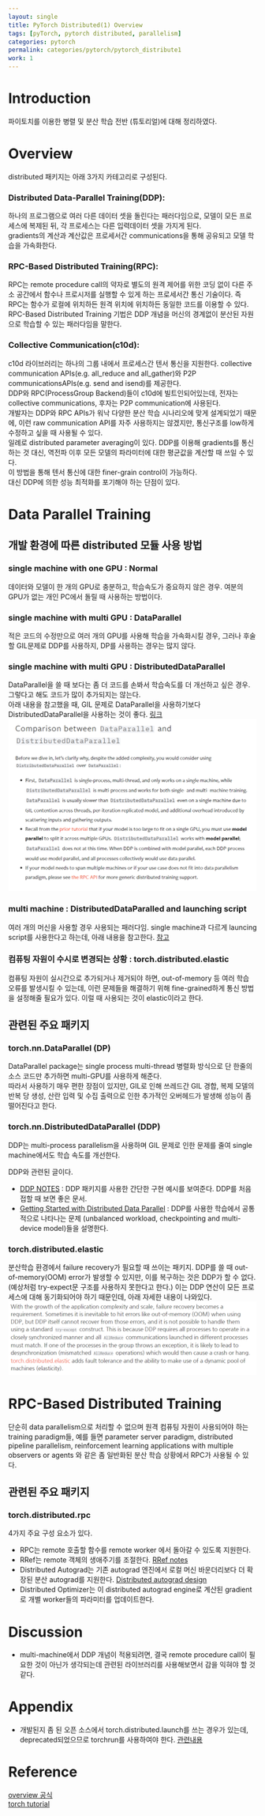```yaml
---
layout: single
title: PyTorch Distributed(1) Overview
tags: [pyTorch, pytorch distributed, parallelism]
categories: pytorch
permalink: categories/pytorch/pytorch_distribute1
work: 1
---
```

# Introduction
파이토치를 이용한 병렬 및 분산 학습 전반 (튜토리얼)에 대해 정리하였다.

# Overview
distributed 패키지는 아래 3가지 카테고리로 구성된다.
### Distributed Data-Parallel Training(DDP):   
 하나의 프로그램으로 여러 다른 데이터 셋을 돌린다는 패러다임으로, 모델이 모든 프로세스에 복제된 뒤, 각 프로세스는 다른 입력데이터 셋을 가지게 된다.   
gradients의 계산과 계산값은 프로세서간 communications을 통해 공유되고 모델 학습을 가속화한다.   

### RPC-Based Distributed Training(RPC):   
 RPC는 remote procedure call의 약자로 별도의 원격 제어를 위한 코딩 없이 다른 주소 공간에서 함수나 프로시저를 실행할 수 있게 하는 프로세서간
통신 기술이다. 즉 RPC는 함수가 로컬에 위치하든 원격 위치에 위치하든 동일한 코드를 이용할 수 있다.   
RPC-Based Distributed Training 기법은 DDP 개념을 머신의 경계없이 분산된 자원으로 학습할 수 있는 패러다임을 말한다.   

### Collective Communication(c10d):   
 c10d 라이브러리는 하나의 그룹 내에서 프로세스간 텐서 통신을 지원한다.
collective communication APIs(e.g. all_reduce and all_gather)와 P2P communicationsAPIs(e.g. send and isend)를 제공한다.   
   DDP와 RPC(ProcessGroup Backend)들이 c10d에 빌트인되어있는데, 전자는 collective communications, 후자는 P2P communication에 사용된다.  
 개발자는 DDP와 RPC APIs가 워낙 다양한 분산 학습 시나리오에 맞게 설계되었기 때문에, 이런 raw communication API를 자주 사용하지는 않겠지만, 통신구조를 low하게 수정하고 싶을 때 사용될 수 있다.  
 일례로 distributed parameter averaging이 있다. DDP를 이용해 gradients를 통신하는 것 대신, 역전파 이후 모든 모델의 파라미터에 대한 평균값을 계산할 때 쓰일 수 있다.   
 이 방법을 통해 텐서 통신에 대한 finer-grain control이 가능하다.   
 대신 DDP에 의한 성능 최적화를 포기해야 하는 단점이 있다. 

# Data Parallel Training
## 개발 환경에 따른 distributed 모듈 사용 방법
### single machine with one GPU : Normal
데이터와 모델이 한 개의 GPU로 충분하고, 학습속도가 중요하지 않은 경우. 여분의 GPU가 없는 개인 PC에서 돌릴 때 사용하는 방법이다.
 
### single machine with multi GPU : DataParallel
적은 코드의 수정만으로 여러 개의 GPU를 사용해 학습을 가속화시킬 경우, 그러나 후술할 GIL문제로 DDP를 사용하지, DP를 사용하는 경우는 많지 않다.
   
### single machine with multi GPU : DistributedDataParallel
DataParallel을 쓸 때 보다는 좀 더 코드를 손봐서 학습속도를 더 개선하고 싶은 경우. 그렇다고 해도 코드가 많이 추가되지는 않는다.   
아래 내용을 참고했을 때, GIL 문제로 DataParallel을 사용하기보다 DistributedDataParallel을 사용하는 것이 좋다.
[링크](https://pytorch.org/tutorials/intermediate/ddp_tutorial.html)
![img_3.png](../Pytorch_basic/img_3.png)

### multi machine : DistributedDataParalled and launching script
여러 개의 머신을 사용할 경우 사용되는 패러다임. single machine과 다르게 launcing script를 사용한다고 하는데, 아래 내용을 참고한다.
[참고](https://github.com/pytorch/examples/blob/main/distributed/ddp/README.md)
   
### 컴퓨팅 자원이 수시로 변경되는 상황 : torch.distributed.elastic
컴퓨팅 자원이 실시간으로 추가되거나 제거되야 하면, out-of-memory 등 여러 학습 오류를 발생시킬 수 있는데, 이런 문제들을 해결하기 위해 fine-grained하게 
통신 방법을 설정해줄 필요가 있다. 이럴 때 사용되는 것이 elastic이라고 한다. 

## 관련된 주요 패키지
### torch.nn.DataParallel (DP)
DataParallel package는 single process multi-thread 병렬화 방식으로 단 한줄의 소스 코드만 추가하면 multi-GPU를 사용하게 해준다.  
따라서 사용하기 매우 편한 장점이 있지만, GIL로 인해 쓰레드간 GIL 경합, 복제 모델의 반복 당 생성, 산란 입력 및 수집 출력으로 인한 추가적인 오버헤드가 발생해 성능이 좀 떨어진다고 한다.
   
### torch.nn.DistributedDataParallel (DDP)
DDP는 multi-process parallelism을 사용하며 GIL 문제로 인한 문제를 줄여 single machine에서도 학습 속도를 개선한다.
  
DDP와 관련된 글이다.
- [DDP NOTES](https://pytorch.org/docs/stable/notes/ddp.html) : DDP 패키지를 사용한 간단한 구현 예시를 보여준다. DDP를 처음접할 때 보면 좋은 문서.
- [Getting Started with Distributed Data Parallel](https://tutorials.pytorch.kr/intermediate/ddp_tutorial.html) : DDP를 사용한 학습에서 공통적으로 나타나는 문제
(unbalanced workload, checkpointing and multi-device model)들을 설명한다. 

### torch.distributed.elastic
분산학습 환경에서 failure recovery가 필요할 때 쓰이는 패키지. DDP를 쓸 때 out-of-memory(OOM) error가 발생할 수 있지만, 이를 복구하는 것은 DDP가 할 수 없다. (예상처럼 try-expect문 구조를 사용하지 못한다고 한다.)
이는 DDP 연산이 모든 프로세스에 대해 동기화되어야 하기 때문인데, 아래 자세한 내용이 나와있다.
![img_1.png](img_1.png)

# RPC-Based Distributed Training
단순히 data parallelism으로 처리할 수 없으며 원격 컴퓨팅 자원이 사용되어야 하는 training paradigm들, 예를 들면 parameter server paradigm, distributed pipeline parallelism, reinforcement learning applications with multiple observers or agents
와 같은 좀 일반화된 분산 학습 상황에서 RPC가 사용될 수 있다.

## 관련된 주요 패키지
### torch.distributed.rpc
4가지 주요 구성 요소가 있다.
- RPC는 remote 호출할 함수를 remote worker 에서 돌아갈 수 있도록 지원한다.
- RRef는 remote 객체의 생애주기를 조절한다. [RRef notes](https://pytorch.org/docs/stable/rpc/rref.html#remote-reference-protocol)
- Distributed Autograd는 기존 autograd 엔진에서 로컬 머신 바운더리보다 더 확장된 분산 autograd를 지원한다. [Distributed autograd design](https://pytorch.org/docs/stable/rpc/distributed_autograd.html#distributed-autograd-design)
- Distributed Optimizer는 이 distributed autograd engine로 계산된 gradient로 개별 worker들의 파라미터를 업데이트한다.

# Discussion
- multi-machine에서 DDP 개념이 적용되려면, 결국 remote procedure call이 필요한 것이 아닌가 생각되는데 관련된 라이브러리를 사용해보면서 감을 익혀야 할 것 같다.

# Appendix
- 개발된지 좀 된 오픈 소스에서 torch.distributed.launch를 쓰는 경우가 있는데, deprecated되었으므로 torchrun를 사용하여야 한다. [관련내용](https://pytorch.org/docs/stable/elastic/run.html)


# Reference 
[overview 공식](https://tutorials.pytorch.kr/beginner/dist_overview.html)    
[torch tutorial](https://tutorials.pytorch.kr/intermediate/dist_tuto.html)

  